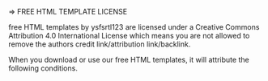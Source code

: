 => FREE HTML TEMPLATE LICENSE 

  free HTML templates by ysfsrtl123 are licensed under a Creative Commons Attribution 4.0 International License which means you are not allowed to remove the authors credit link/attribution link/backlink.

 When you download or use our free HTML templates, it will attribute the following conditions.


 
